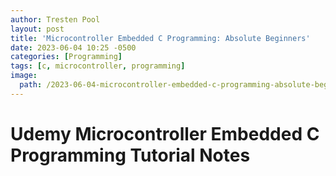 ```yaml
---
author: Tresten Pool
layout: post
title: 'Microcontroller Embedded C Programming: Absolute Beginners'
date: 2023-06-04 10:25 -0500
categories: [Programming]
tags: [c, microcontroller, programming] 
image:
  path: /2023-06-04-microcontroller-embedded-c-programming-absolute-beginners/microcontroller_udemy.png
---
```


# Udemy Microcontroller Embedded C Programming Tutorial Notes
